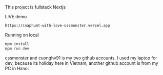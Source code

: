 This project is fullstack Nextjs

LIVE demo

```bash
https://snaphunt-with-love-cssmonster.vercel.app
```

Running on local

```bash
npm install
npm run dev
```

cssmonster and cuonghv91 is my two github accounts. I used my laptop for dev, because its holiday here in Vietnam, another github account is from my PC in Hanoi
